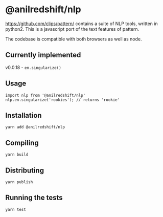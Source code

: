 # @anilredshift/nlp
https://github.com/clips/pattern/ contains a suite of NLP tools, written in python2. This is a javascript port of the text features of pattern.

The codebase is compatible with both browsers as well as node.

## Currently implemented
v0.0.18 - `en.singularize()`

## Usage
```
import nlp from '@anilredshift/nlp'
nlp.en.singularize('rookies'); // returns 'rookie'
```

## Installation
`yarn add @anilredshift/nlp`

## Compiling
`yarn build`

## Distributing
`yarn publish`


## Running the tests
`yarn test`
